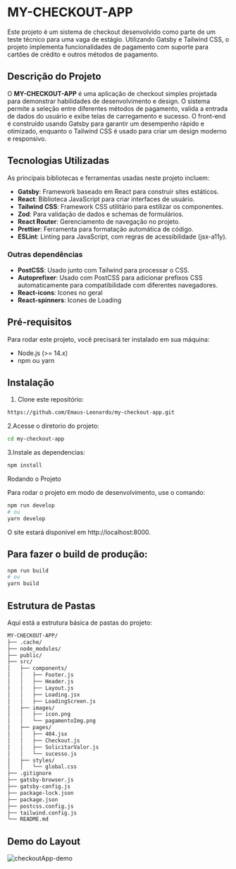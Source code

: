 # MY-CHECKOUT-APP

Este projeto é um sistema de checkout desenvolvido como parte de um teste técnico para uma vaga de estágio. Utilizando Gatsby e Tailwind CSS, o projeto implementa funcionalidades de pagamento com suporte para cartões de crédito e outros métodos de pagamento.

## Descrição do Projeto

O **MY-CHECKOUT-APP** é uma aplicação de checkout simples projetada para demonstrar habilidades de desenvolvimento e design. O sistema permite a seleção entre diferentes métodos de pagamento, valida a entrada de dados do usuário e exibe telas de carregamento e sucesso. O front-end é construído usando Gatsby para garantir um desempenho rápido e otimizado, enquanto o Tailwind CSS é usado para criar um design moderno e responsivo.

## Tecnologias Utilizadas

As principais bibliotecas e ferramentas usadas neste projeto incluem:

- **Gatsby**: Framework baseado em React para construir sites estáticos.
- **React**: Biblioteca JavaScript para criar interfaces de usuário.
- **Tailwind CSS**: Framework CSS utilitário para estilizar os componentes.
- **Zod**: Para validação de dados e schemas de formulários.
- **React Router**: Gerenciamento de navegação no projeto.
- **Prettier**: Ferramenta para formatação automática de código.
- **ESLint**: Linting para JavaScript, com regras de acessibilidade (jsx-a11y).

### Outras dependências

- **PostCSS**: Usado junto com Tailwind para processar o CSS.
- **Autoprefixer**: Usado com PostCSS para adicionar prefixos CSS automaticamente para compatibilidade com diferentes navegadores.
- **React-icons**: Icones no geral
- **React-spinners**: Icones de Loading

## Pré-requisitos

Para rodar este projeto, você precisará ter instalado em sua máquina:

- Node.js (>= 14.x)
- npm ou yarn

## Instalação

1. Clone este repositório:

```bash
https://github.com/Emaus-Leonardo/my-checkout-app.git
```

2.Acesse o diretorio do projeto:

```bash
cd my-checkout-app
```

3.Instale as dependencias:

```bash
npm install
```
   
Rodando o Projeto

Para rodar o projeto em modo de desenvolvimento, use o comando:

```bash
npm run develop
# ou
yarn develop
```

O site estará disponível em http://localhost:8000.

## Para fazer o build de produção:

```bash
npm run build
# ou
yarn build
```

## Estrutura de Pastas

Aqui está a estrutura básica de pastas do projeto:

```bash
MY-CHECKOUT-APP/
├── .cache/
├── node_modules/
├── public/
├── src/
│   ├── components/
│   │   ├── Footer.js
│   │   ├── Header.js
│   │   ├── Layout.js
│   │   ├── Loading.jsx
│   │   ├── LoadingScreen.js
│   ├── images/
│   │   ├── icon.png
│   │   └── pagamentoImg.png
│   ├── pages/
│   │   ├── 404.jsx
│   │   ├── Checkout.js
│   │   ├── SolicitarValor.js
│   │   └── sucesso.js
│   ├── styles/
│   │   └── global.css
├── .gitignore
├── gatsby-browser.js
├── gatsby-config.js
├── package-lock.json
├── package.json
├── postcss.config.js
├── tailwind.config.js
└── README.md
```
## Demo do Layout

![checkoutApp-demo](https://github.com/user-attachments/assets/5d6b7ad7-379f-4b63-8334-b50cea313f1a)

